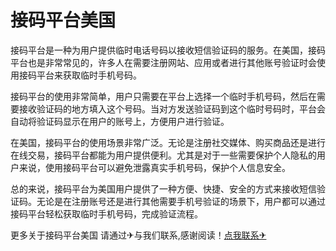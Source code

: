 # 接码平台美国

接码平台是一种为用户提供临时电话号码以接收短信验证码的服务。在美国，接码平台也是非常常见的，许多人在需要注册网站、应用或者进行其他账号验证时会使用接码平台来获取临时手机号码。

接码平台的使用非常简单，用户只需要在平台上选择一个临时手机号码，然后在需要接收验证码的地方填入这个号码。当对方发送验证码到这个临时号码时，平台会自动将验证码显示在用户的账号上，方便用户进行验证。

在美国，接码平台的使用场景非常广泛。无论是注册社交媒体、购买商品还是进行在线交易，接码平台都能为用户提供便利。尤其是对于一些需要保护个人隐私的用户来说，使用接码平台可以避免泄露真实手机号码，保护个人信息安全。

总的来说，接码平台为美国用户提供了一种方便、快捷、安全的方式来接收短信验证码。无论是在注册账号还是进行其他需要手机号验证的场景下，用户都可以通过接码平台轻松获取临时手机号码，完成验证流程。

更多关于接码平台美国 请通过✈与我们联系,感谢阅读！[点我联系✈](https://vip.k02.cc)